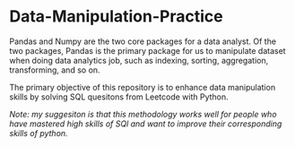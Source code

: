 # Data-Manipulation-Practice

Pandas and Numpy are the two core packages for a data analyst. Of the two packages, Pandas is the primary package for us to manipulate dataset when doing data analytics job, such as indexing, sorting, aggregation, transforming, and so on.

The primary objective of this repository is to enhance data manipulation skills by solving SQL quesitons from Leetcode with Python. 

*Note: my suggesiton is that this methodology works well for people who have mastered high skills of SQl and want to improve their corresponding skills of python.*
